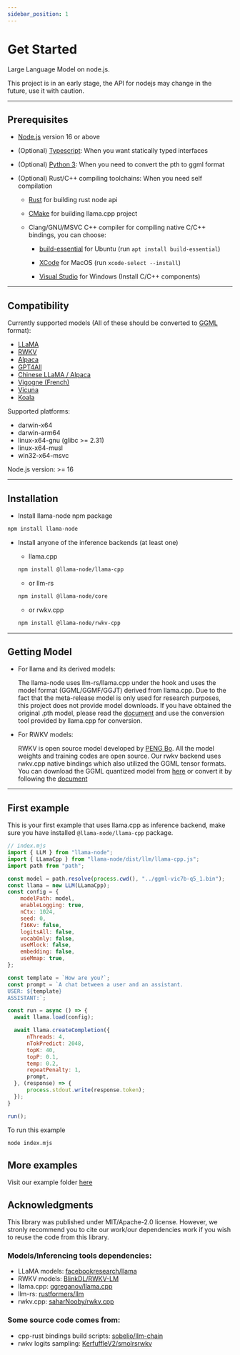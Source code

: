 ```yaml
---
sidebar_position: 1
---
```


# Get Started

Large Language Model on node.js.

This project is in an early stage, the API for nodejs may change in the future, use it with caution.

---

## Prerequisites

- [Node.js](https://nodejs.org/en/download/) version 16 or above
  
- (Optional) [Typescript](https://www.typescriptlang.org/): When you want statically typed interfaces

- (Optional) [Python 3](https://www.python.org/downloads/): When you need to convert the pth to ggml format

- (Optional) Rust/C++ compiling toolchains: When you need self compilation
  
  - [Rust](https://www.rust-lang.org/tools/install) for building rust node api
  
  - [CMake](https://cmake.org/) for building llama.cpp project
  
  - Clang/GNU/MSVC C++ compiler for compiling native C/C++ bindings, you can choose:
    
    - [build-essential](https://packages.ubuntu.com/jammy/build-essential) for Ubuntu (run ```apt install build-essential```)
    
    - [XCode](https://developer.apple.com/xcode/) for MacOS (run ```xcode-select --install```)

    - [Visual Studio](https://visualstudio.microsoft.com/) for Windows (Install C/C++ components)

---

## Compatibility

Currently supported models (All of these should be converted to [GGML](https://github.com/ggerganov/ggml) format):
- [LLaMA](https://github.com/facebookresearch/llama)
- [RWKV](https://github.com/BlinkDL/RWKV-LM)
- [Alpaca](https://github.com/ggerganov/llama.cpp#instruction-mode-with-alpaca)
- [GPT4All](https://github.com/ggerganov/llama.cpp#using-gpt4all)
- [Chinese LLaMA / Alpaca](https://github.com/ymcui/Chinese-LLaMA-Alpaca)
- [Vigogne (French)](https://github.com/bofenghuang/vigogne)
- [Vicuna](https://github.com/ggerganov/llama.cpp/discussions/643#discussioncomment-5533894)
- [Koala](https://bair.berkeley.edu/blog/2023/04/03/koala/)

Supported platforms:
- darwin-x64
- darwin-arm64
- linux-x64-gnu (glibc >= 2.31)
- linux-x64-musl
- win32-x64-msvc

Node.js version: >= 16

---

## Installation

- Install llama-node npm package

```bash
npm install llama-node
```

- Install anyone of the inference backends (at least one)
  
  - llama.cpp
  
  ```bash
  npm install @llama-node/llama-cpp
  ```

  - or llm-rs
  
  ```bash
  npm install @llama-node/core
  ```

  - or rwkv.cpp
  
  ```bash
  npm install @llama-node/rwkv-cpp
  ```

---

## Getting Model

- For llama and its derived models:

  The llama-node uses llm-rs/llama.cpp under the hook and uses the model format (GGML/GGMF/GGJT) derived from llama.cpp. Due to the fact that the meta-release model is only used for research purposes, this project does not provide model downloads. If you have obtained the original .pth model, please read the [document](https://github.com/ggerganov/llama.cpp#prepare-data--run) and use the conversion tool provided by llama.cpp for conversion.

- For RWKV models:
  
  RWKV is open source model developed by [PENG Bo](https://github.com/BlinkDL). All the model weights and training codes are open source. Our rwkv backend uses rwkv.cpp native bindings which also utilized the GGML tensor formats. You can download the GGML quantized model from [here](https://huggingface.co/Malan/ggml-rwkv-4-raven-Q4_1_0) or convert it by following the [document](https://github.com/saharNooby/rwkv.cpp)

---

## First example

This is your first example that uses llama.cpp as inference backend, make sure you have installed ```@llama-node/llama-cpp``` package.

```js
// index.mjs
import { LLM } from "llama-node";
import { LLamaCpp } from "llama-node/dist/llm/llama-cpp.js";
import path from "path";

const model = path.resolve(process.cwd(), "../ggml-vic7b-q5_1.bin");
const llama = new LLM(LLamaCpp);
const config = {
    modelPath: model,
    enableLogging: true,
    nCtx: 1024,
    seed: 0,
    f16Kv: false,
    logitsAll: false,
    vocabOnly: false,
    useMlock: false,
    embedding: false,
    useMmap: true,
};

const template = `How are you?`;
const prompt = `A chat between a user and an assistant.
USER: ${template}
ASSISTANT:`;

const run = async () => {
  await llama.load(config);

  await llama.createCompletion({
      nThreads: 4,
      nTokPredict: 2048,
      topK: 40,
      topP: 0.1,
      temp: 0.2,
      repeatPenalty: 1,
      prompt,
  }, (response) => {
      process.stdout.write(response.token);
  });
}

run();
```

To run this example

```bash
node index.mjs
```

## More examples

Visit our example folder [here](https://github.com/Atome-FE/llama-node/tree/main/example)

## Acknowledgments

This library was published under MIT/Apache-2.0 license. However, we stronly recommend you to cite our work/our dependencies work if you wish to reuse the code from this library.

### Models/Inferencing tools dependencies:

- LLaMA models: [facebookresearch/llama](https://github.com/facebookresearch/llama)
- RWKV models:  [BlinkDL/RWKV-LM](https://github.com/BlinkDL/RWKV-LM)
- llama.cpp:    [ggreganov/llama.cpp](https://github.com/ggerganov/llama.cpp)
- llm-rs:     [rustformers/llm](https://github.com/rustformers/llm)
- rwkv.cpp:     [saharNooby/rwkv.cpp](https://github.com/saharNooby/rwkv.cpp)

### Some source code comes from:

- cpp-rust bindings build scripts:  [sobelio/llm-chain](https://github.com/sobelio/llm-chain)
- rwkv logits sampling:             [KerfuffleV2/smolrsrwkv](https://github.com/KerfuffleV2/smolrsrwkv)